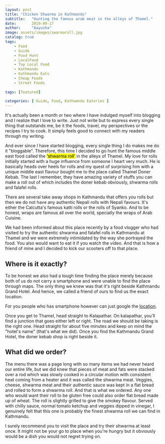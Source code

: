 ```yaml
---
layout: post
title: "Chicken Shwarma in Kathmandu"
subtitle:   "Hunting the famous arab meat in the alleys of Thamel."
date:       2019-09-17 
author:     "Aayusha"
image: assets/images/swarmaroll.jpg
catalog: true
tags:
    - Food
    - Guide
    - Food Hunt
    - LocalFood
    - Top Local Food
    - Kathmandu
    - Kathmandu Eats
    - Cheap Foods
    - Street Foods
    
tags: [featured]
    
categories: [ Guide, Food, Kathamndu Eateries ]
---
```


It's actually been a month or two where I have indulged myself into blogging and I realize that I love to write. Just not write 
but to express every single thing that outstands me, be it the foods, travel, my perspectives or the recipes I try to cook.
It simply feels good to connect with my readers through my writing.

And ever since I have started blogging, every single thing I do makes me do it "bloggable". Therefore, this time I decided
to go hunt the famous middle east food called the <mark class="text-primary">'shwarma roll'</mark> in the alleys of Thamel. My love for rolls initially started with 
a huge influence from someone I heart very much. He is basically heads over heels for rolls and my quest of surprising him 
with a unique middle east flavour bought me to the place called Thamel Doner Kebab. The last I remember, they have amazing 
variety of stuffs you can make a roll out of which includes the doner kebab obviously, shwarma rolls and falafel rolls. 

There are several take away shops in Kathmandu that offers you rolls but then we do not have any authentic Nepali rolls with Nepali
favours. It's either the Calcutta's famous katti rolls or the rolls of Syanko. And to be honest, wraps are famous all over the 
world, specially the wraps of Arab Cuisine. 

We had been informed about this place recently by a food vlogger who had visited to try the authentic shwarma and falafel rolls in Kathmandu
at Thamel and we were extremely intimidated by the way she portrayed the food. You also would want to eat it if you watch the video.
And that is how a friend of mine and I decided to kick our scooters off to that place.

<h2 class="text-primary">Where is it exactly?</h2>   
To be honest we also had a tough time finding the place merely because both of us do not carry a smartphone and were unable to
find the place through maps. The only thing we knew was that it's right beside Kathmandu Grand Hotel. And hence, we called 
a friend of ours to find us the exact location. 

For you people who has smartphone however can just google the [location](https://www.google.com/maps/place/Thamel+Doner+Kebab/@27.7175251,85.3083662,15z/data=!4m5!3m4!1s0x39eb18e33066c6f1:0x6eebff496238d965!8m2!3d27.7174402!4d85.3102514).

Once you get to Thamel, head straight to Kalapathar. On kalapathar, you'll find a junction that goes either left or right.
The road we should be taking is the right one. Head straight for about five minutes and keep on mind the "hotel's name" (that's
what we did). Once you find the Kathmandu Grand Hotel, the doner kebab shop is right beside it.

<h2 class="text-primary">What did we order?</h2>

The menu there was a page long with so many items we had never heard our entire life, but we did knew that pieces of meat
and fats were stacked over a rod which was slowly cooked in a circular motion with consistent heat coming from a heater and it was
called the shwarma meat. Veggies, cheese, shwarma meat and their authentic sauce was kept in a flat bread and rolled to form
a shwarma roll. And that is what we ordered. Any one who would want their roll to be gluten free could also order flat bread made
up of wheat. The roll is slightly grilled to give the smokey flavour. Served with chilly sauce, normal tomato ketchup and veggies
dipped in vinegar, I genuinely felt that this one is probably the finest shwarma roll we can find in Kathmandu.


I surely recommend you to visit the place and try their shwarma at least once. It might not be your go to place when you're hungry
but it obviously would be a dish you would not regret trying on.